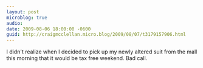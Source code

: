 ```yaml
---
layout: post
microblog: true
audio: 
date: 2009-08-06 18:00:00 -0600
guid: http://craigmcclellan.micro.blog/2009/08/07/t3179157906.html
---
```

I didn't realize when I decided to pick up my newly altered suit from the mall this morning that it would be tax free weekend.  Bad call.
